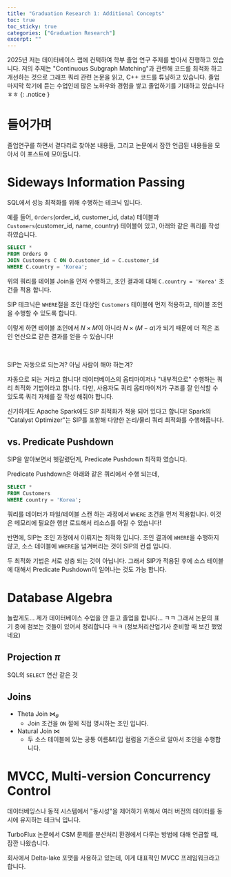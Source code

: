 ```yaml
---
title: "Graduation Research 1: Additional Concepts"
toc: true
toc_sticky: true
categories: ["Graduation Research"]
excerpt: ""
---
```


2025년 저는 데이터베이스 랩에 컨택하여 학부 졸업 연구 주제를 받아서 진행하고 있습니다. 저의 주제는 "Continuous Subgraph Matching"과 관련해 코드를 최적화 하고 개선하는 것으로 그래프 쿼리 관련 논문을 읽고, C++ 코드를 튜닝하고 있습니다. 졸업 마지막 학기에 듣는 수업인데 많은 노하우와 경험을 쌓고 졸업하기를 기대하고 있습니다 ㅎㅎ
{: .notice }

# 들어가며

졸업연구를 하면서 곁다리로 찾아본 내용들, 그리고 논문에서 잠깐 언급된 내용들을 모아서 이 포스트에 모아둡니다.

# Sideways Information Passing

SQL에서 성능 최적화를 위해 수행하는 테크닉 입니다.

예를 들어, `Orders`(order_id, customer_id, data) 테이블과 `Customers`(customer_id, name, country) 테이블이 있고, 아래와 같은 쿼리를 작성하였습니다.

```sql
SELECT *
FROM Orders O
JOIN Customers C ON O.customer_id = C.customer_id
WHERE C.country = 'Korea';
```

위의 쿼리를 테이블 Join을 먼저 수행하고, 조인 결과에 대해 `C.country = 'Korea'` 조건을 적용 합니다.

SIP 테크닉은 `WHERE`절을 조인 대상인 `Customers` 테이블에 먼저 적용하고, 테이블 조인을 수행할 수 있도록 합니다.

이렇게 하면 테이블 조인에서 $N \times M$이 아니라 $N \times (M - \alpha)$가 되기 때문에 더 적은 조인 연산으로 같은 결과를 얻을 수 있습니다!

<br/>

SIP는 자동으로 되는겨? 아님 사람이 해야 하는겨?

자동으로 되는 거라고 합니다! 데이터베이스의 옵티마이저나 "내부적으로" 수행하는 쿼리 최적화 기법이라고 합니다. 다만, 사용자도 쿼리 옵티마이저가 구조를 잘 인식할 수 있도록 쿼리 자체를 잘 작성 해줘야 합니다.

신기하게도 Apache Spark에도 SIP 최적화가 적용 되어 있다고 합니다! Spark의 "Catalyst Optimizer"는 SIP를 포함해 다양한 논리/물리 쿼리 최적화를 수행해줍니다.


## vs. Predicate Pushdown

SIP을 알아보면서 헷갈렸던게, Predicate Pushdown 최적화 였습니다.

Predicate Pushdown은 아래와 같은 쿼리에서 수행 되는데,

```sql
SELECT *
FROM Customers
WHERE country = 'Korea';
```

쿼리를 데이터가 파일/테이블 스캔 하는 과정에서 `WHERE` 조건을 먼저 적용합니다. 이것은 메모리에 필요한 행만 로드해서 리소스를 아낄 수 있습니다!

반면에, SIP는 조인 과정에서 이뤄지는 최적화 입니다. 조인 결과에 `WHERE`을 수행하지 않고, 소스 테이블에 `WHERE`을 넘겨버리는 것이 SIP의 컨셉 입니다.

두 최적화 기법은 서로 상충 되는 것이 아닙니다. 그래서 SIP가 적용된 후에 소스 테이블에 대해서 Predicate Pushdown이 일어나는 것도 가능 합니다.

# Database Algebra

놀랍게도... 제가 데이터베이스 수업을 안 듣고 졸업을 합니다... ㅋㅋ 그래서 논문의 표기 중에 첨보는 것들이 있어서 정리합니다 ㅋㅋ (정보처리산업기사 준비할 때 보긴 했었네요)

## Projection $\pi$

SQL의 `SELECT` 연산 같은 것

## Joins

- Theta Join $\Join_{\theta}$
  - Join 조건을 `ON` 절에 직접 명시하는 조인 입니다.
- Natural Join $\Join$
  - 두 소스 테이블에 있는 공통 이름&타입 컬럼을 기준으로 알아서 조인을 수행합니다.


# MVCC, Multi-version Concurrency Control

데이터베잉스나 동적 시스템에서 "동시성"을 제어하기 위해서 여러 버전의 데이터를 동시에 유지하는 테크닉 입니다.

TurboFlux 논문에서 CSM 문제를 분산처리 환경에서 다루는 방법에 대해 언급할 때, 잠깐 나왔습니다.

회사에서 Delta-lake 포맷을 사용하고 있는데, 이게 대표적인 MVCC 프레임워크라고 합니다.


